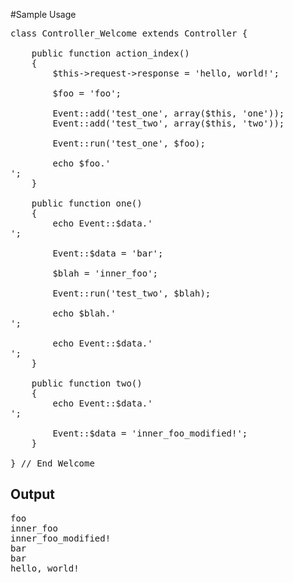 #Sample Usage
<pre>
class Controller_Welcome extends Controller {

	public function action_index()
	{
		$this->request->response = 'hello, world!';

		$foo = 'foo';

		Event::add('test_one', array($this, 'one'));
		Event::add('test_two', array($this, 'two'));

		Event::run('test_one', $foo);

		echo $foo.'<br />';
	}

	public function one()
	{
		echo Event::$data.'<br />';

		Event::$data = 'bar';

		$blah = 'inner_foo';

		Event::run('test_two', $blah);

		echo $blah.'<br />';

		echo Event::$data.'<br />';
	}

	public function two()
	{
		echo Event::$data.'<br />';

		Event::$data = 'inner_foo_modified!';
	}

} // End Welcome
</pre>
## Output
<pre>
foo
inner_foo
inner_foo_modified!
bar
bar
hello, world!
</pre>